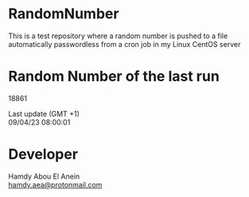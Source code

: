 # RandomNumber    
This is a test repository where a random number is pushed to a file automatically passwordless from a cron job in my Linux CentOS server    
# Random Number of the last run   
18861
      
Last update (GMT +1)    
09/04/23 08:00:01
# Developer    
Hamdy Abou El Anein   
hamdy.aea@protonmail.com

